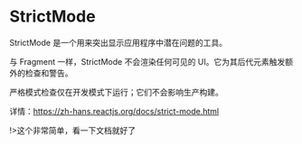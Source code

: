 # StrictMode

StrictMode 是一个用来突出显示应用程序中潜在问题的工具。

与 Fragment 一样，StrictMode 不会渲染任何可见的 UI。它为其后代元素触发额外的检查和警告。

严格模式检查仅在开发模式下运行；它们不会影响生产构建。

详情：https://zh-hans.reactjs.org/docs/strict-mode.html

!>这个非常简单，看一下文档就好了
